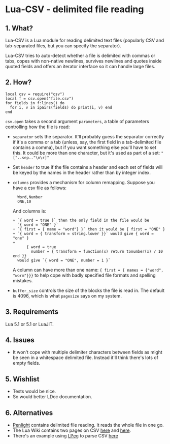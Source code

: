 # Lua-CSV - delimited file reading

## 1. What?

Lua-CSV is a Lua module for reading delimited text files (popularly CSV and
tab-separated files, but you can specify the separator).

Lua-CSV tries to auto-detect whether a file is delimited with commas or tabs,
copes with non-native newlines, survives newlines and quotes inside quoted
fields and offers an iterator interface so it can handle large files.


## 2. How?

    local csv = require("csv")
    local f = csv.open("file.csv")
    for fields in f:lines() do
      for i, v in ipairs(fields) do print(i, v) end
    end

`csv.open` takes a second argument `parameters`, a table of parameters
controlling how the file is read:

+ `separator` sets the separator.  It'll probably guess the separator
  correctly if it's a comma or a tab (unless, say, the first field in a
  tab-delimited file contains a comma), but if you want something else you'll
  have to set this.  It could be more than one character, but it's used as
  part of a set: `"["..sep.."\n\r]"`

+ Set `header` to true if the file contains a header and each set of fields
  will be keyed by the names in the header rather than by integer index.

+ `columns` provides a mechanism for column remapping.
  Suppose you have a csv file as follows:

        Word,Number
        ONE,10

    And columns is:

      + `{ word = true }` then the only field in the file would be
        `{ word = "ONE" }`
      + `{ first = { name = "word"} }` then it would be { first = "ONE" }
      + `{ word = { transform = string.lower }}` would give { word = "one" }
      +
            { word = true
              number = { transform = function(x) return tonumber(x) / 10 end }}
        would give `{ word = "ONE", number = 1 }`

    A column can have more than one name: 
    `{ first = { names = {"word", "worm"}}}` to help cope with badly specified
    file formats and spelling mistakes.

+ `buffer_size` controls the size of the blocks the file is read in.  The
  default is 4096, which is what `pagesize` says on my system.


## 3. Requirements

Lua 5.1 or 5.1 or LuaJIT.


## 4. Issues

+ It won't cope with multiple delimiter characters between fields as might be
  seen in a whitespace delimited file.  Instead it'll think there's lots of
  empty fields.

## 5. Wishlist

+ Tests would be nice.
+ So would better LDoc documentation.


## 6. Alternatives

+ [Penlight](http://github.com/stevedonovan/penlight) contains delimited
  file reading.  It reads the whole file in one go.
+ The Lua Wiki contains two pages on CSV
  [here](http://lua-users.org/wiki/LuaCsv) and
  [here](http://lua-users.org/wiki/CsvUtils).
+ There's an example using [LPeg](http://www.inf.puc-rio.br/~roberto/lpeg/)
  to parse CSV [here](http://www.inf.puc-rio.br/~roberto/lpeg/#CSV)
